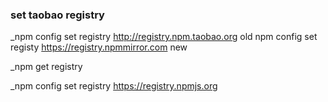 ### set taobao registry
_npm config set registry http://registry.npm.taobao.org   old
npm config set registy https://registry.npmmirror.com   new 

_npm get registry

_npm config set registry https://registry.npmjs.org

